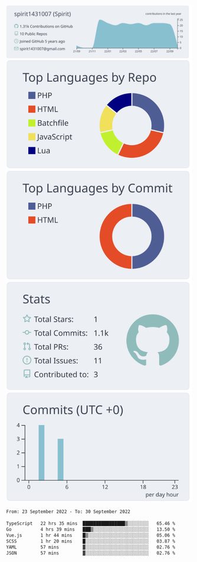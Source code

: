 [![](https://raw.githubusercontent.com/spirit1431007/spirit1431007/master/profile-summary-card-output/nord_bright/0-profile-details.svg)](https://git.io/spiritx)
[![](https://raw.githubusercontent.com/spirit1431007/spirit1431007/master/profile-summary-card-output/nord_bright/1-repos-per-language.svg)](https://git.io/spiritx) [![](https://raw.githubusercontent.com/spirit1431007/spirit1431007/master/profile-summary-card-output/nord_bright/2-most-commit-language.svg)](https://git.io/spiritx)
[![](https://raw.githubusercontent.com/spirit1431007/spirit1431007/master/profile-summary-card-output/nord_bright/3-stats.svg)](https://git.io/spiritx) [![](https://raw.githubusercontent.com/spirit1431007/spirit1431007/master/profile-summary-card-output/nord_bright/4-productive-time.svg)](https://git.io/spiritx)

<!--START_SECTION:waka-->

```text
From: 23 September 2022 - To: 30 September 2022

TypeScript   22 hrs 35 mins  ████████████████▒░░░░░░░░   65.46 %
Go           4 hrs 39 mins   ███▒░░░░░░░░░░░░░░░░░░░░░   13.50 %
Vue.js       1 hr 44 mins    █▒░░░░░░░░░░░░░░░░░░░░░░░   05.06 %
SCSS         1 hr 20 mins    █░░░░░░░░░░░░░░░░░░░░░░░░   03.87 %
YAML         57 mins         ▓░░░░░░░░░░░░░░░░░░░░░░░░   02.76 %
JSON         57 mins         ▓░░░░░░░░░░░░░░░░░░░░░░░░   02.76 %
```

<!--END_SECTION:waka-->
